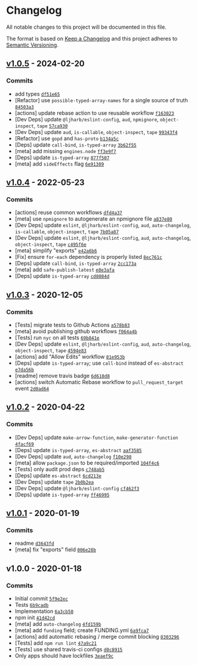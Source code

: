 # Changelog

All notable changes to this project will be documented in this file.

The format is based on [Keep a Changelog](https://keepachangelog.com/en/1.0.0/)
and this project adheres to [Semantic Versioning](https://semver.org/spec/v2.0.0.html).

## [v1.0.5](https://github.com/inspect-js/typed-array-length/compare/v1.0.4...v1.0.5) - 2024-02-20

### Commits

- add types [`df51e65`](https://github.com/inspect-js/typed-array-length/commit/df51e65a85fa6d1a98571ab30398b36ac2c981bb)
- [Refactor] use `possible-typed-array-names` for a single source of truth [`84503a3`](https://github.com/inspect-js/typed-array-length/commit/84503a3d406e8ae1cc84cf6e893cacc556be664a)
- [actions] update rebase action to use reusable workflow [`f163023`](https://github.com/inspect-js/typed-array-length/commit/f16302365bbb353b0504a41d997fa18196757c80)
- [Dev Deps] update `@ljharb/eslint-config`, `aud`, `npmignore`, `object-inspect`, `tape` [`57ca930`](https://github.com/inspect-js/typed-array-length/commit/57ca93013d607c0ac46b749d8258bb341b903567)
- [Dev Deps] update `aud`, `is-callable`, `object-inspect`, `tape` [`99343f4`](https://github.com/inspect-js/typed-array-length/commit/99343f477d68f2d53597bc0cadf93e532a498138)
- [Refactor] use `gopd` and `has-proto` [`b134a5c`](https://github.com/inspect-js/typed-array-length/commit/b134a5cc4bea1666f4195d6b6c6e97617305420f)
- [Deps] update `call-bind`, `is-typed-array` [`3b62f55`](https://github.com/inspect-js/typed-array-length/commit/3b62f55cc52da8b4c9548fb8839f0e4db222ac1b)
- [meta] add missing `engines.node` [`ff3e9f7`](https://github.com/inspect-js/typed-array-length/commit/ff3e9f7b8d72c0c2d1e9c2122a701ac454e6552c)
- [Deps] update `is-typed-array` [`877f507`](https://github.com/inspect-js/typed-array-length/commit/877f507048ece8b1db6402b56d512c7eb3337ce9)
- [meta] add `sideEffects` flag [`6e91309`](https://github.com/inspect-js/typed-array-length/commit/6e913098eaca5132a3595b0653d211ffec93f2c6)

## [v1.0.4](https://github.com/inspect-js/typed-array-length/compare/v1.0.3...v1.0.4) - 2022-05-23

### Commits

- [actions] reuse common workflows [`dfd4a37`](https://github.com/inspect-js/typed-array-length/commit/dfd4a37d851a28e3d74d892a69874e02f2e58c37)
- [meta] use `npmignore` to autogenerate an npmignore file [`a837e80`](https://github.com/inspect-js/typed-array-length/commit/a837e80d4029f26785ab9f3aa571ca782ac8e851)
- [Dev Deps] update `eslint`, `@ljharb/eslint-config`, `aud`, `auto-changelog`, `is-callable`, `object-inspect`, `tape` [`7b05a87`](https://github.com/inspect-js/typed-array-length/commit/7b05a8772af399e52bb448618a246cd34d3e3273)
- [Dev Deps] update `eslint`, `@ljharb/eslint-config`, `aud`, `auto-changelog`, `object-inspect`, `tape` [`c495f6e`](https://github.com/inspect-js/typed-array-length/commit/c495f6e050a4a7463a82c9195f31f44cf2760945)
- [meta] simplify "exports" [`e42a6b6`](https://github.com/inspect-js/typed-array-length/commit/e42a6b6b0dc243fce32df20a75a7962782ef2a83)
- [Fix] ensure `for-each` dependency is properly listed [`8ec761c`](https://github.com/inspect-js/typed-array-length/commit/8ec761ca56c13927281d626958a2f55211e14f45)
- [Deps] update `call-bind`, `is-typed-array` [`2cc173a`](https://github.com/inspect-js/typed-array-length/commit/2cc173a4216e167db896bea7b8e03edf8b2d3833)
- [meta] add `safe-publish-latest` [`e8e3afa`](https://github.com/inspect-js/typed-array-length/commit/e8e3afa431ce98bbdbb68c9f8e3c029cc5128c6c)
- [Deps] update `is-typed-array` [`cd8084d`](https://github.com/inspect-js/typed-array-length/commit/cd8084db59b734ac4519b6d47f96233b6f73b1a6)

## [v1.0.3](https://github.com/inspect-js/typed-array-length/compare/v1.0.2...v1.0.3) - 2020-12-05

### Commits

- [Tests] migrate tests to Github Actions [`a578b83`](https://github.com/inspect-js/typed-array-length/commit/a578b83e68055c1e7c7120bc4583e1d6926fc268)
- [meta] avoid publishing github workflows [`f064a4b`](https://github.com/inspect-js/typed-array-length/commit/f064a4bf9090202154249d969be0799c34804ad4)
- [Tests] run `nyc` on all tests [`69b841e`](https://github.com/inspect-js/typed-array-length/commit/69b841e43042358c71c3290342514b6d107f08d1)
- [Dev Deps] update `eslint`, `@ljharb/eslint-config`, `aud`, `auto-changelog`, `object-inspect`, `tape` [`4594e83`](https://github.com/inspect-js/typed-array-length/commit/4594e83250579cdbff870aa951e7af56ca169489)
- [actions] add "Allow Edits" workflow [`81e953b`](https://github.com/inspect-js/typed-array-length/commit/81e953ba6b3f59c5657e0d17fa1e7619b94891f5)
- [Deps] update `is-typed-array`; use `call-bind` instead of `es-abstract` [`e7da56b`](https://github.com/inspect-js/typed-array-length/commit/e7da56b3c03b7f0db9bb110444ec1ccf19d7e9f9)
- [readme] remove travis badge [`6d610d8`](https://github.com/inspect-js/typed-array-length/commit/6d610d83cb78ac5286c5ca273f4b3c7289f7686e)
- [actions] switch Automatic Rebase workflow to `pull_request_target` event [`2d0ad64`](https://github.com/inspect-js/typed-array-length/commit/2d0ad644a11f754e61b49d327fdf891605abbe58)

## [v1.0.2](https://github.com/inspect-js/typed-array-length/compare/v1.0.1...v1.0.2) - 2020-04-22

### Commits

- [Dev Deps] update `make-arrow-function`, `make-generator-function` [`4facf69`](https://github.com/inspect-js/typed-array-length/commit/4facf697cafb36b9c1057dc4ca1a21d8550c564e)
- [Deps] update `is-typed-array`, `es-abstract` [`aaf3585`](https://github.com/inspect-js/typed-array-length/commit/aaf3585429896b9520dedd886c07aa4a96b50615)
- [Dev Deps] update `aud`, `auto-changelog` [`f10e298`](https://github.com/inspect-js/typed-array-length/commit/f10e298c7733b8de59231c1581c9b000c205edbd)
- [meta] allow `package.json` to be required/imported [`104f4c6`](https://github.com/inspect-js/typed-array-length/commit/104f4c6a6363e600d54aeb7abd90e37d99693aaf)
- [Tests] only audit prod deps [`c748ab5`](https://github.com/inspect-js/typed-array-length/commit/c748ab596de505483df14ca7eeda7f27aeb20383)
- [Deps] update `es-abstract` [`6cd213e`](https://github.com/inspect-js/typed-array-length/commit/6cd213ec654da3325abc8190f8c07c860474d944)
- [Dev Deps] update `tape` [`2b0b2ea`](https://github.com/inspect-js/typed-array-length/commit/2b0b2ea9be106e8a068597c3f499ef703cce1edb)
- [Dev Deps] update `@ljharb/eslint-config` [`cf462f3`](https://github.com/inspect-js/typed-array-length/commit/cf462f3352cf2fd592e624746371e3de800a265d)
- [Deps] update `is-typed-array` [`ff46995`](https://github.com/inspect-js/typed-array-length/commit/ff469955b5d92942ba066c77eac7467e0c4de1ec)

## [v1.0.1](https://github.com/inspect-js/typed-array-length/compare/v1.0.0...v1.0.1) - 2020-01-19

### Commits

- readme [`d3643fd`](https://github.com/inspect-js/typed-array-length/commit/d3643fd11919844b1f42041ef980a1f33215b515)
- [meta] fix "exports" field [`006e28b`](https://github.com/inspect-js/typed-array-length/commit/006e28b30b11f8948e607d13ef0e96c3d7d7f61f)

## v1.0.0 - 2020-01-18

### Commits

- Initial commit [`5f9e2ec`](https://github.com/inspect-js/typed-array-length/commit/5f9e2ec6650f80dc894e354e9e98181b09006346)
- Tests [`6b9cadb`](https://github.com/inspect-js/typed-array-length/commit/6b9cadb0c274933bc7ee5e3fc6a5a380163cbe76)
- Implementation [`6a3cb50`](https://github.com/inspect-js/typed-array-length/commit/6a3cb50429f40fc4ac9020bbf9539560c1b70213)
- npm init [`41d42cd`](https://github.com/inspect-js/typed-array-length/commit/41d42cddfd3d47df6c9d480cf77787eae1109432)
- [meta] add `auto-changelog` [`4fd159b`](https://github.com/inspect-js/typed-array-length/commit/4fd159bc6535e86c370a2186d60a68656f0d8917)
- [meta] add `funding` field; create FUNDING.yml [`6a9fca7`](https://github.com/inspect-js/typed-array-length/commit/6a9fca7e0fdf3ff3fd4b0f18596471ca3d050a39)
- [actions] add automatic rebasing / merge commit blocking [`8303296`](https://github.com/inspect-js/typed-array-length/commit/83032967b14afd37c382d4bf2c1fc5c95e3764bd)
- [Tests] add `npm run lint` [`47a9c21`](https://github.com/inspect-js/typed-array-length/commit/47a9c211f474dbe8528f6b28f50080eacd5bf7eb)
- [Tests] use shared travis-ci configs [`d0c8915`](https://github.com/inspect-js/typed-array-length/commit/d0c89153e1c50f1eadd0b42521bcdcf3366b8af5)
- Only apps should have lockfiles [`3eaef9c`](https://github.com/inspect-js/typed-array-length/commit/3eaef9cd192b1a25d1930739e7c0044e39ad3c0d)
